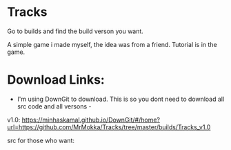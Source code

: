 # Tracks

Go to builds and find the build verson you want.

A simple game i made myself, the idea was from a friend.
Tutorial is in the game.

# Download Links:

- I'm using DownGit to download. This is so you dont need to download all src code and all versons -

v1.0:
https://minhaskamal.github.io/DownGit/#/home?url=https://github.com/MrMokka/Tracks/tree/master/builds/Tracks_v1.0






src for those who want:



